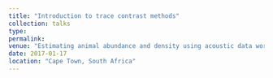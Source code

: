 ```yaml
---
title: "Introduction to trace contrast methods"
collection: talks
type: 
permalink:
venue: "Estimating animal abundance and density using acoustic data workshop, University of Cape Town"
date: 2017-01-17
location: "Cape Town, South Africa"
---
```


